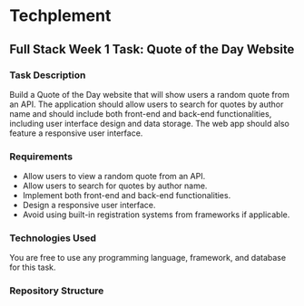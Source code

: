 # Techplement

## Full Stack Week 1 Task: Quote of the Day Website

### Task Description

Build a Quote of the Day website that will show users a random quote from an API. The application should allow users to search for quotes by author name and should include both front-end and back-end functionalities, including user interface design and data storage. The web app should also feature a responsive user interface.

### Requirements

- Allow users to view a random quote from an API.
- Allow users to search for quotes by author name.
- Implement both front-end and back-end functionalities.
- Design a responsive user interface.
- Avoid using built-in registration systems from frameworks if applicable.

### Technologies Used

You are free to use any programming language, framework, and database for this task.

### Repository Structure

